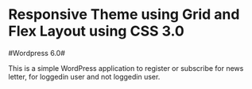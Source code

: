 # Responsive Theme using Grid and Flex Layout using CSS 3.0
#Wordpress 6.0#

This is a simple WordPress application to register or subscribe for news letter, for loggedin user and not loggedin user.
